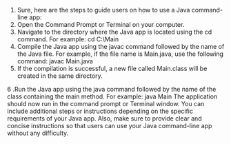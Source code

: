 1. Sure, here are the steps to guide users on how to use a Java command-line app:
2. Open the Command Prompt or Terminal on your computer.
3. Navigate to the directory where the Java app is located using the cd command. For example: cd C:\Main
4. Compile the Java app using the javac command followed by the name of the Java file. For example, if the file name is Main.java, use the following command: javac Main.java
5. If the compilation is successful, a new file called Main.class will be created in the same directory.

6 .Run the Java app using the java command followed by the name of the class containing the main method. For example: java Main
The application should now run in the command prompt or Terminal window. You can include additional steps or instructions depending on the specific requirements of your Java app. Also, make sure to provide clear and concise instructions so that users can use your Java command-line app without any difficulty.
